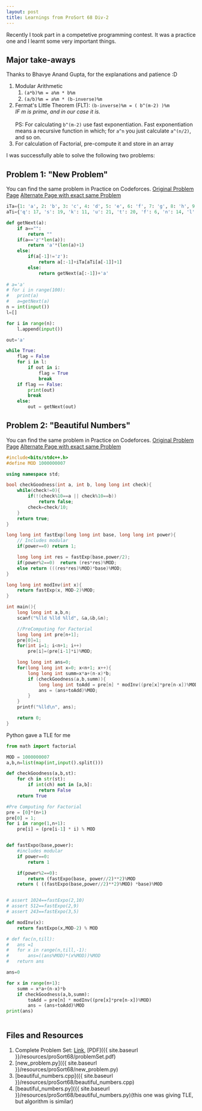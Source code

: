 ```yaml
---
layout: post
title: Learnings from ProSort 68 Div-2
---
```


Recently I took part in a competetive programming contest. It was a practice one and I learnt some very important things.

## Major take-aways
Thanks to Bhavye Anand Gupta, for the explanations and patience :D

1. Modular Arithmetic 
	1. ```(a*b)%m = a%m * b%m```
	2. ```(a/b)%m = a%m * (b-inverse)%m```
2. Fermat's Little Theorem (FLT): ```(b-inverse)%m = ( b^(m-2) )%m``` <br />*IF m is prime, and in our case it is.*
	<br /><br />PS: For calculating ```b^(m-2)``` use fast exponentiation. Fast exponentiation means a recursive function in which; for ```a^n``` you just calculate ```a^(n/2)```, and so on.  
3. For calculation of Factorial, pre-compute it and store in an array

I was successfully able to solve the following two problems:

## Problem 1: "New Problem"

You can find the same problem in Practice on Codeforces.
[Original Problem Page](http://foobar.contest.codeforces.com/group/0U62CQraSv/contest/237095/problem/A)
[Alternate Page with exact same Problem](https://codeforces.com/problemset/problem/278/B)

```python
iTa={1: 'a', 2: 'b', 3: 'c', 4: 'd', 5: 'e', 6: 'f', 7: 'g', 8: 'h', 9: 'i', 10: 'j', 11: 'k', 12: 'l', 13: 'm', 14: 'n', 15: 'o', 16: 'p', 17: 'q', 18: 'r', 19: 's', 20: 't', 21: 'u', 22: 'v', 23: 'w', 24: 'x', 25: 'y', 26: 'z'}
aTi={'q': 17, 's': 19, 'k': 11, 'u': 21, 't': 20, 'f': 6, 'n': 14, 'l': 12, 'j': 10, 'g': 7, 'z': 26, 'x': 24, 'i': 9, 'm': 13, 'w': 23, 'h': 8, 'b': 2, 'a': 1, 'e': 5, 'r': 18, 'y': 25, 'o': 15, 'd': 4, 'p': 16, 'c': 3, 'v': 22}

def getNext(a):
	if a=="":
		return ""
	if(a=='z'*len(a)):
		return 'a'*(len(a)+1)
	else:
		if(a[-1]!='z'):
			return a[:-1]+iTa[aTi[a[-1]]+1]
		else:
			return getNext(a[:-1])+'a'
	
# a='a'		
# for i in range(100):
# 	print(a)
# 	a=getNext(a)
n = int(input())
l=[]

for i in range(n):
	l.append(input())

out='a'

while True:
	flag = False
	for i in l:
		if out in i:
			flag = True
			break
	if flag == False:
		print(out)
		break
	else:
		out = getNext(out)
```

## Problem 2: "Beautiful Numbers"

You can find the same problem in Practice on Codeforces.
[Original Problem Page](http://foobar.contest.codeforces.com/group/0U62CQraSv/contest/237095/problem/B)
[Alternate Page with exact same Problem](https://codeforces.com/problemset/problem/300/C)

```cpp
#include<bits/stdc++.h>
#define MOD 1000000007

using namespace std;

bool checkGoodness(int a, int b, long long int check){
	while(check!=0){
		if(!(check%10==a || check%10==b))
			return false;
		check=check/10;
	}
	return true;
}

long long int fastExp(long long int base, long long int power){
	// Includes modular
	if(power==0) return 1;

	long long int res = fastExp(base,power/2);
	if(power%2==0)	return (res*res)%MOD;
	else return (((res*res)%MOD)*base)%MOD;
}

long long int modInv(int x){
	return fastExp(x, MOD-2)%MOD;
}

int main(){
	long long int a,b,n;
	scanf("%lld %lld %lld", &a,&b,&n);

	//PreComputing for Factorial
	long long int pre[n+1];
	pre[0]=1;
	for(int i=1; i<n+1; i++)
		pre[i]=(pre[i-1]*i)%MOD;

	long long int ans=0;
	for(long long int x=0; x<n+1; x++){
		long long int summ=x*a+(n-x)*b;
		if (checkGoodness(a,b,summ)){
			long long int toAdd = pre[n] * modInv((pre[x]*pre[n-x])%MOD);
			ans = (ans+toAdd)%MOD;
		}			
	}
	printf("%lld\n", ans);

	return 0;
}
```

Python gave a TLE for me
```python
from math import factorial

MOD = 1000000007
a,b,n=list(map(int,input().split()))

def checkGoodness(a,b,st):
	for ch in str(st):
		if int(ch) not in [a,b]:
			return False
	return True

#Pre Computing for Factorial
pre = [0]*(n+1)
pre[0] = 1;
for i in range(1,n+1):
	pre[i] = (pre[i-1] * i) % MOD


def fastExpo(base,power):
	#includes modular
	if power==0:
		return 1

	if(power%2==0):
		return (fastExpo(base, power//2)**2)%MOD
	return ( ((fastExpo(base,power//2)**2)%MOD) *base)%MOD


# assert 1024==fastExpo(2,10)
# assert 512==fastExpo(2,9)
# assert 243==fastExpo(3,5)

def modInv(x):
	return fastExpo(x,MOD-2) % MOD

# def fac(n,till):
# 	ans =1
# 	for x in range(n,till,-1):
# 		ans=((ans%MOD)*(x%MOD))%MOD
# 	return ans

ans=0

for x in range(n+1):
	summ = x*a+(n-x)*b
	if checkGoodness(a,b,summ):
		toAdd = pre[n] * modInv((pre[x]*pre[n-x])%MOD)
		ans = (ans+toAdd)%MOD
print(ans)
	
```

## Files and Resources
1. Complete Problem Set: [Link](http://foobar.contest.codeforces.com/group/0U62CQraSv/contest/237095/problems), [PDF]({{ site.baseurl }}/resources/proSort68/problemSet.pdf)
2. [new_problem.py]({{ site.baseurl }}/resources/proSort68/new_problem.py)
3. [beautiful_numbers.cpp]({{ site.baseurl }}/resources/proSort68/beautiful_numbers.cpp)
4. [beautiful_numbers.py]({{ site.baseurl }}/resources/proSort68/beautiful_numbers.py)(this one was giving TLE, but algorithm is similar)
